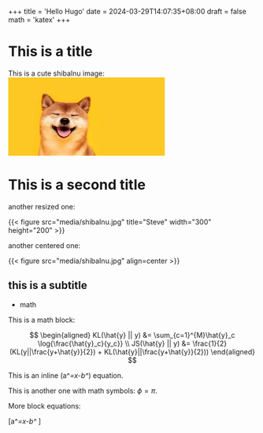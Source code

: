 +++
title = 'Hello Hugo'
date = 2024-03-29T14:07:35+08:00
draft = false
math = 'katex'
+++


# This is a title

This is a cute shibaInu image:
![](media/shibaInu.jpg)


# This is a second title

another resized one:

{{< figure src="media/shibaInu.jpg" title="Steve" width="300" height="200" >}}

another centered one:

{{< figure src="media/shibaInu.jpg" align=center >}}


## this is a subtitle 
 - math

This is a math block:

$$
\begin{aligned}
KL(\hat{y} || y) &= \sum_{c=1}^{M}\hat{y}_c \log{\frac{\hat{y}_c}{y_c}} \\
JS(\hat{y} || y) &= \frac{1}{2}(KL(y||\frac{y+\hat{y}}{2}) + KL(\hat{y}||\frac{y+\hat{y}}{2}))
\end{aligned}
$$


This is an inline \(a^*=x-b^*\) equation. 

This is another one with math symbols: $\phi = \pi$.

More block equations:

\[a^*=x-b^* \]
